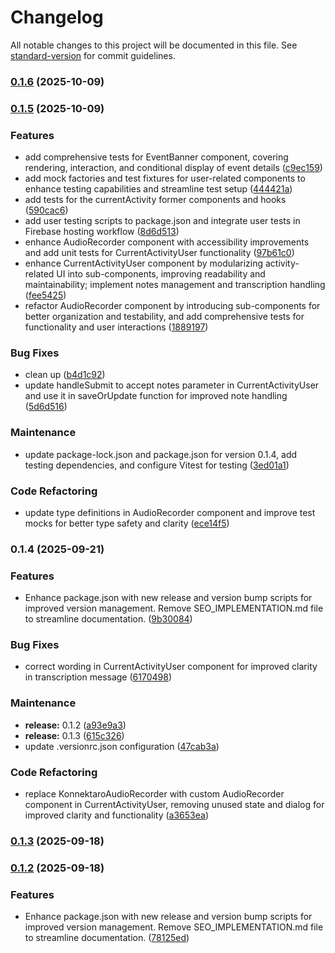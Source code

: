 # Changelog

All notable changes to this project will be documented in this file. See [standard-version](https://github.com/conventional-changelog/standard-version) for commit guidelines.

### [0.1.6](https://github.com/Julian-Diaz01/konnektaro-fe/compare/v0.1.5...v0.1.6) (2025-10-09)

### [0.1.5](https://github.com/Julian-Diaz01/konnektaro-fe/compare/v0.1.4...v0.1.5) (2025-10-09)


### Features

* add comprehensive tests for EventBanner component, covering rendering, interaction, and conditional display of event details ([c9ec159](https://github.com/Julian-Diaz01/konnektaro-fe/commit/c9ec1595b6ebf9ba61dc761fb6b81f099cafbe72))
* add mock factories and test fixtures for user-related components to enhance testing capabilities and streamline test setup ([444421a](https://github.com/Julian-Diaz01/konnektaro-fe/commit/444421a01d488ca04d05fc1783999589306620fb))
* add tests for the currentActivity former components and hooks ([590cac6](https://github.com/Julian-Diaz01/konnektaro-fe/commit/590cac627002dd22f576e7b141444073714b863a))
* add user testing scripts to package.json and integrate user tests in Firebase hosting workflow ([8d6d513](https://github.com/Julian-Diaz01/konnektaro-fe/commit/8d6d5133373d99907ff92c27dc96ac4fe2c45e62))
* enhance AudioRecorder component with accessibility improvements and add unit tests for CurrentActivityUser functionality ([97b61c0](https://github.com/Julian-Diaz01/konnektaro-fe/commit/97b61c0d01d89f0eb861ed2d7ea8c72e60685fd8))
* enhance CurrentActivityUser component by modularizing activity-related UI into sub-components, improving readability and maintainability; implement notes management and transcription handling ([fee5425](https://github.com/Julian-Diaz01/konnektaro-fe/commit/fee5425b63e5965743289e21d49082bd9432dd8e))
* refactor AudioRecorder component by introducing sub-components for better organization and testability, and add comprehensive tests for functionality and user interactions ([1889197](https://github.com/Julian-Diaz01/konnektaro-fe/commit/18891978a80483e51700e6db0835afa8e0312151))


### Bug Fixes

* clean up ([b4d1c92](https://github.com/Julian-Diaz01/konnektaro-fe/commit/b4d1c920176ab40f7005bf6e87b66b2a6151a0cb))
* update handleSubmit to accept notes parameter in CurrentActivityUser and use it in saveOrUpdate function for improved note handling ([5d6d516](https://github.com/Julian-Diaz01/konnektaro-fe/commit/5d6d51669052db0f048a935e406c9b4d6a78682e))


### Maintenance

* update package-lock.json and package.json for version 0.1.4, add testing dependencies, and configure Vitest for testing ([3ed01a1](https://github.com/Julian-Diaz01/konnektaro-fe/commit/3ed01a140bbc8b3aa6a5a245a4a7a694e6be8229))


### Code Refactoring

* update type definitions in AudioRecorder component and improve test mocks for better type safety and clarity ([ece14f5](https://github.com/Julian-Diaz01/konnektaro-fe/commit/ece14f565647554714059509e6e2242bc31b9972))

### 0.1.4 (2025-09-21)


### Features

* Enhance package.json with new release and version bump scripts for improved version management. Remove SEO_IMPLEMENTATION.md file to streamline documentation. ([9b30084](https://github.com/Julian-Diaz01/konnektaro-fe/commit/9b30084f49740a6ff8ccf632a3bb1f43172515a2))


### Bug Fixes

* correct wording in CurrentActivityUser component for improved clarity in transcription message ([6170498](https://github.com/Julian-Diaz01/konnektaro-fe/commit/617049886631143b940b2ace46ee74b582ce66bd))


### Maintenance

* **release:** 0.1.2 ([a93e9a3](https://github.com/Julian-Diaz01/konnektaro-fe/commit/a93e9a3ae274e14a050f3846b3da5612142e6915))
* **release:** 0.1.3 ([615c326](https://github.com/Julian-Diaz01/konnektaro-fe/commit/615c32630ad62f38f2adb7ab999fbe1751e17145))
* update .versionrc.json configuration ([47cab3a](https://github.com/Julian-Diaz01/konnektaro-fe/commit/47cab3af3c65667267d1beb3916f3d19ca1a0ce6))


### Code Refactoring

* replace KonnektaroAudioRecorder with custom AudioRecorder component in CurrentActivityUser, removing unused state and dialog for improved clarity and functionality ([a3653ea](https://github.com/Julian-Diaz01/konnektaro-fe/commit/a3653ea188fc5b991e6ccd26feccce83a1b6ee85))

### [0.1.3](https://github.com/Julian-Diaz01/konnektaro-fe/compare/v0.1.2...v0.1.3) (2025-09-18)

### [0.1.2](https://github.com/Julian-Diaz01/konnektaro-fe/compare/v1.1.7...v0.1.2) (2025-09-18)


### Features

* Enhance package.json with new release and version bump scripts for improved version management. Remove SEO_IMPLEMENTATION.md file to streamline documentation. ([78125ed](https://github.com/Julian-Diaz01/konnektaro-fe/commit/78125edb93ba46c4335dbfeb1f55f0503ac79bcf))
